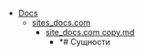 - <a href = "E:\Node_projects\Node_Way\NBase\_Md\_Index\__Closer\_DOTNET\_C#\Part_I\content\Docs\cat.Docs\dir.Docs.md">Docs</a>
    - <a href = "E:\Node_projects\Node_Way\NBase\_Md\_Index\__Closer\_DOTNET\_C#\Part_I\content\Docs\sites_docs.com\cat.sites_docs.com\dir.sites_docs.com.md">sites_docs.com</a>
        - <a href = "E:\Node_projects\Node_Way\NBase\_Md\_Index\__Closer\_DOTNET\_C#\Part_I\content\Docs\sites_docs.com\site_docs.com copy.md">site_docs.com copy.md</a>
            - *# Сущности
    
